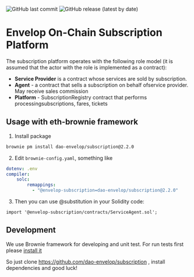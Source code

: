 ![GitHub last commit](https://img.shields.io/github/last-commit/dao-envelop/subscription)
![GitHub release (latest by date)](https://img.shields.io/github/v/release/dao-envelop/subscription)
# Envelop On-Chain Subscription Platform
The subscription platform operates with the following role model (it is assumed that the actor with the role is implemented as a contract):
- **Service Provider** is a contract whose services are sold by subscription.
- **Agent** - a contract that sells a subscription on behalf ofservice provider. May receive sales commission
- **Platform** - SubscriptionRegistry contract that performs processingsubscriptions, fares, tickets

## Usage with eth-brownie framework
1. Install package
```bash
brownie pm install dao-envelop/subscription@2.2.0		
```
2. Edit `brownie-config.yaml`, something like
```yaml
dotenv: .env
compiler:
    solc:
        remappings:
          - "@envelop-subscription=dao-envelop/subscription@2.2.0"
```
3. Then you can use @substitution in your Solidity code:
```solidity
import '@envelop-subscription/contracts/ServiceAgent.sol';
```

## Development
We use Brownie framework for developing and unit test. For run tests
first please [install it](https://eth-brownie.readthedocs.io/en/stable/install.html)  

So just clone https://github.com/dao-envelop/subscription , install dependencies and good luck!
